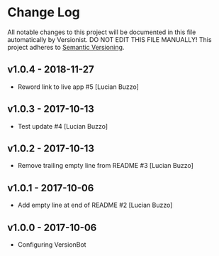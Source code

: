 # Change Log

All notable changes to this project will be documented in this file
automatically by Versionist. DO NOT EDIT THIS FILE MANUALLY!
This project adheres to [Semantic Versioning](http://semver.org/).

## v1.0.4 - 2018-11-27

* Reword link to live app #5 [Lucian Buzzo]

## v1.0.3 - 2017-10-13

* Test update #4 [Lucian Buzzo]

## v1.0.2 - 2017-10-13

* Remove trailing empty line from README #3 [Lucian Buzzo]

## v1.0.1 - 2017-10-06

* Add empty line at end of README #2 [Lucian Buzzo]

## v1.0.0 - 2017-10-06

* Configuring VersionBot
